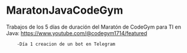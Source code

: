 # MaratonJavaCodeGym
Trabajos de los 5 días de duración del Maratón de CodeGym para TI en Java: https://www.youtube.com/@codegym1714/featured

        -Día 1 creacion de un bot en Telegram
